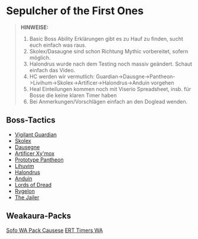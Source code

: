 # Sepulcher of the First Ones

> **HINWEISE:** 
> 1. Basic Boss Ability Erklärungen gibt es zu Hauf zu finden, sucht euch einfach was raus.
> 2. Skolex/Dasaugne sind schon Richtung Mythic vorbereitet, sofern möglich.
> 3. Halondrus wurde nach dem Testing noch massiv geändert. Schaut einfach das Video.
> 4. HC werden wir vermutlich: Guardian->Dausgne->Pantheon->Livihum->Skolex->Artificer->Halondrus->Anduin vorgehen
> 5. Heal Einteilungen kommen noch mit Viserio Spreadsheet, insb. für Bosse die keine klaren Timer haben
> 6. Bei Anmerkungen/Vorschlägen einfach an den Doglead wenden.

## Boss-Tactics

- [Vigilant Guardian](guardian.md)
- [Skolex](skolex.md)
- [Dausegne](da_sausage.md)
- [Artificer Xy'mox](artificer.md)
- [Prototype Pantheon](pantheon.md)
- [Lihuvim](lihuvim.md)
- [Halondrus](halondrus.md)
- [Anduin](anduin.md)
- [Lords of Dread](lords.md)
- [Rygelon](rygelon.md)
- [The Jailer](jailer.md)

## Weakaura-Packs

[Sofo WA Pack Causese](https://wago.io/slraid3)
[ERT Timers WA](https://wago.io/n7l5uN3YM)
